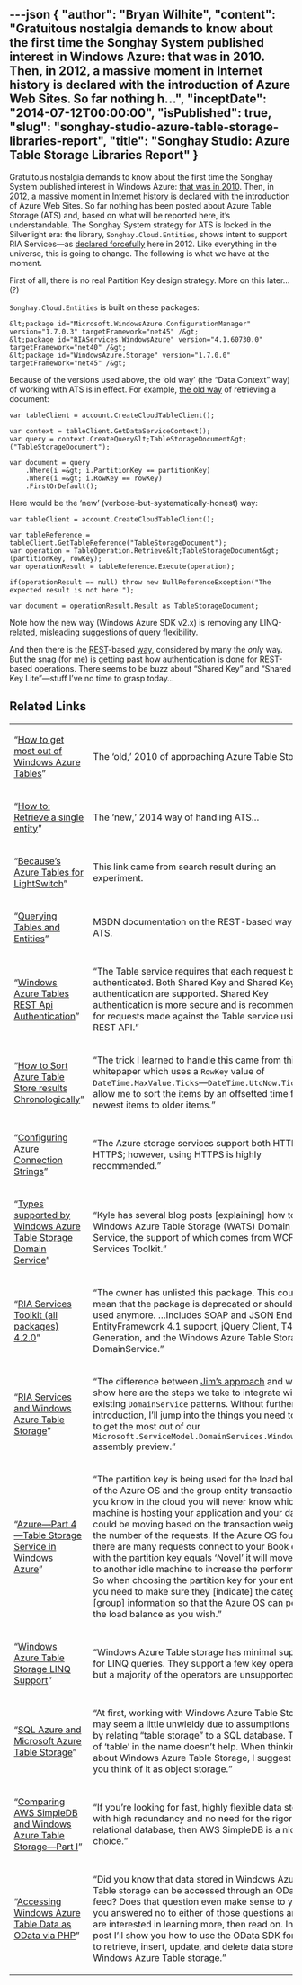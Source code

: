 ---json
{
  "author": "Bryan Wilhite",
  "content": "Gratuitous nostalgia demands to know about the first time the Songhay System published interest in Windows Azure: that was in 2010. Then, in 2012, a massive moment in Internet history is declared with the introduction of Azure Web Sites. So far nothing h...",
  "inceptDate": "2014-07-12T00:00:00",
  "isPublished": true,
  "slug": "songhay-studio-azure-table-storage-libraries-report",
  "title": "Songhay Studio: Azure Table Storage Libraries Report"
}
---

Gratuitous nostalgia demands to know about the first time the Songhay System published interest in Windows Azure: [that was in 2010](http://kintespace.com/rasxlog/?p=2370). Then, in 2012, [a massive moment in Internet history is declared](http://songhayblog.azurewebsites.net/Entry/Show/new-azure-web-sites-features) with the introduction of Azure Web Sites. So far nothing has been posted about Azure Table Storage (ATS) and, based on what will be reported here, it’s understandable. The Songhay System strategy for ATS is locked in the Silverlight era: the library, `Songhay.Cloud.Entities`, shows intent to support RIA Services—as [declared forcefully](http://songhayblog.azurewebsites.net/Entry/Show/ria-services-and-ef-entities) here in 2012. Like everything in the universe, this is going to change. The following is what we have at the moment.

First of all, there is no real Partition Key design strategy. More on this later… (?)

`Songhay.Cloud.Entities` is built on these packages:

    &lt;package id="Microsoft.WindowsAzure.ConfigurationManager" version="1.7.0.3" targetFramework="net45" /&gt;
    &lt;package id="RIAServices.WindowsAzure" version="4.1.60730.0" targetFramework="net40" /&gt;
    &lt;package id="WindowsAzure.Storage" version="1.7.0.0" targetFramework="net45" /&gt;

Because of the versions used above, the ‘old way’ (the “Data Context” way) of working with ATS is in effect. For example, [the old way](http://blogs.msdn.com/b/windowsazurestorage/archive/2010/11/06/how-to-get-most-out-of-windows-azure-tables.aspx) of retrieving a document:

    var tableClient = account.CreateCloudTableClient();

    var context = tableClient.GetDataServiceContext();
    var query = context.CreateQuery&lt;TableStorageDocument&gt;("TableStorageDocument");

    var document = query
        .Where(i =&gt; i.PartitionKey == partitionKey)
        .Where(i =&gt; i.RowKey == rowKey)
        .FirstOrDefault();

Here would be the ‘new’ (verbose-but-systematically-honest) way:

    var tableClient = account.CreateCloudTableClient();

    var tableReference = tableClient.GetTableReference("TableStorageDocument");
    var operation = TableOperation.Retrieve&lt;TableStorageDocument&gt;(partitionKey, rowKey);
    var operationResult = tableReference.Execute(operation);

    if(operationResult == null) throw new NullReferenceException("The expected result is not here.");

    var document = operationResult.Result as TableStorageDocument;

Note how the new way (Windows Azure SDK v2.x) is removing any LINQ-related, misleading suggestions of query flexibility.

And then there is the <acronym title="Representational State Transfer">REST</acronym>-based [way](http://msdn.microsoft.com/en-us/library/azure/dd894031.aspx), considered by many the *only* way. But the snag (for me) is getting past how authentication is done for REST-based operations. There seems to be buzz about “Shared Key” and “Shared Key Lite”—stuff I’ve no time to grasp today…

## Related Links

<table class="WordWalkingStickTable"><tr><td>

“[How to get most out of Windows Azure Tables](http://blogs.msdn.com/b/windowsazurestorage/archive/2010/11/06/how-to-get-most-out-of-windows-azure-tables.aspx)”
</td><td>

The ‘old,’ 2010 of approaching Azure Table Storage…
</td></tr><tr><td>

“[How to: Retrieve a single entity](http://azure.microsoft.com/en-us/documentation/articles/storage-dotnet-how-to-use-tables/)”
</td><td>

The ‘new,’ 2014 way of handling ATS…
</td></tr><tr><td>

“[Because’s Azure Tables for LightSwitch](http://visualstudiogallery.msdn.microsoft.com/6a010249-4786-4d91-9aef-eda8ec474a9f)”
</td><td>

This link came from search result during an experiment.
</td></tr><tr><td>

“[Querying Tables and Entities](http://msdn.microsoft.com/en-us/library/azure/dd894031.aspx)”
</td><td>

MSDN documentation on the REST-based way to ATS.
</td></tr><tr><td>

“[Windows Azure Tables REST Api Authentication](http://stackoverflow.com/questions/15056894/windows-azure-tables-rest-api-authentication)”
</td><td>

“The Table service requires that each request be authenticated. Both Shared Key and Shared Key Lite authentication are supported. Shared Key authentication is more secure and is recommended for requests made against the Table service using the REST API.”
</td></tr><tr><td>

“[How to Sort Azure Table Store results Chronologically](http://blog.liamcavanagh.com/2011/11/how-to-sort-azure-table-store-results-chronologically/)”
</td><td>

“The trick I learned to handle this came from this whitepaper which uses a `RowKey` value of `DateTime.MaxValue.Ticks`—`DateTime.UtcNow.Ticks` to allow me to sort the items by an offsetted time from newest items to older items.”
</td></tr><tr><td>

“[Configuring Azure Connection Strings](http://msdn.microsoft.com/library/azure/ee758697.aspx)”
</td><td>

“The Azure storage services support both HTTP and HTTPS; however, using HTTPS is highly recommended.”
</td></tr><tr><td>

“[Types supported by Windows Azure Table Storage Domain Service](http://blogs.msdn.com/b/danliuatms/archive/2011/03/10/types-supported-by-windows-azure-table-storage-domain-service.aspx)”
</td><td>

“Kyle has several blog posts [explaining] how to use Windows Azure Table Storage (WATS) Domain Service, the support of which comes from WCF RIA Services Toolkit.”
</td></tr><tr><td>

“[RIA Services Toolkit (all packages) 4.2.0](http://www.nuget.org/packages/RIAServices.Toolkit.All)”
</td><td>

“The owner has unlisted this package. This could mean that the package is deprecated or shouldn’t be used anymore. …Includes SOAP and JSON Endpoints, EntityFramework 4.1 support, jQuery Client, T4 Code Generation, and the Windows Azure Table Storage DomainService.”
</td></tr><tr><td>

“[RIA Services and Windows Azure Table Storage](http://blogs.msdn.com/b/kylemc/archive/2010/11/01/ria-services-and-windows-azure-table-storage.aspx)”
</td><td>

“The difference between [Jim’s approach](http://blogs.msdn.com/b/jnak/archive/2010/01/06/walkthrough-windows-azure-table-storage-nov-2009-and-later.aspx) and what I’ll show here are the steps we take to integrate with existing `DomainService` patterns. Without further introduction, I’ll jump into the things you need to know to get the most out of our `Microsoft.ServiceModel.DomainServices.WindowsAzure` assembly preview.”
</td></tr><tr><td>

“[Azure—Part 4—Table Storage Service in Windows Azure](http://geekswithblogs.net/shaunxu/archive/2010/03/09/azure---part-4---table-storage-service-in-windows.aspx)”
</td><td>

“The partition key is being used for the load balance of the Azure OS and the group entity transaction. As you know in the cloud you will never know which machine is hosting your application and your data. It could be moving based on the transaction weight and the number of the requests. If the Azure OS found that there are many requests connect to your Book entities with the partition key equals ‘Novel’ it will move them to another idle machine to increase the performance. So when choosing the partition key for your entities you need to make sure they [indicate] the category or [group] information so that the Azure OS can perform the load balance as you wish.”
</td></tr><tr><td>

“[Windows Azure Table Storage LINQ Support](http://blogs.msdn.com/b/kylemc/archive/2010/11/22/windows-azure-table-storage-linq-support.aspx)”
</td><td>

“Windows Azure Table storage has minimal support for LINQ queries. They support a few key operations, but a majority of the operators are unsupported.”
</td></tr><tr><td>

“[SQL Azure and Microsoft Azure Table Storage](http://msdn.microsoft.com/en-us/magazine/gg309178.aspx)”
</td><td>

“At first, working with Windows Azure Table Storage may seem a little unwieldy due to assumptions made by relating “table storage” to a SQL database. The use of ‘table’ in the name doesn’t help. When thinking about Windows Azure Table Storage, I suggest that you think of it as object storage.”
</td></tr><tr><td>

“[Comparing AWS SimpleDB and Windows Azure Table Storage—Part I](http://seroter.wordpress.com/2010/09/30/comparing-aws-simple-db-and-windows-azure-table-storage-part-i/)”
</td><td>

“If you’re looking for fast, highly flexible data storage with high redundancy and no need for the rigor of a relational database, then AWS SimpleDB is a nice choice.”
</td></tr><tr><td>

“[Accessing Windows Azure Table Data as OData via PHP](http://blogs.msdn.com/b/brian_swan/archive/2010/09/16/accessing-windows-azure-table-data-as-odata-via-php.aspx)”
</td><td>

“Did you know that data stored in Windows Azure Table storage can be accessed through an OData feed? Does that question even make sense to you? If you answered no to either of those questions and you are interested in learning more, then read on. In this post I’ll show you how to use the OData SDK for PHP to retrieve, insert, update, and delete data stored in Windows Azure Table storage.”
</td></tr></table>
